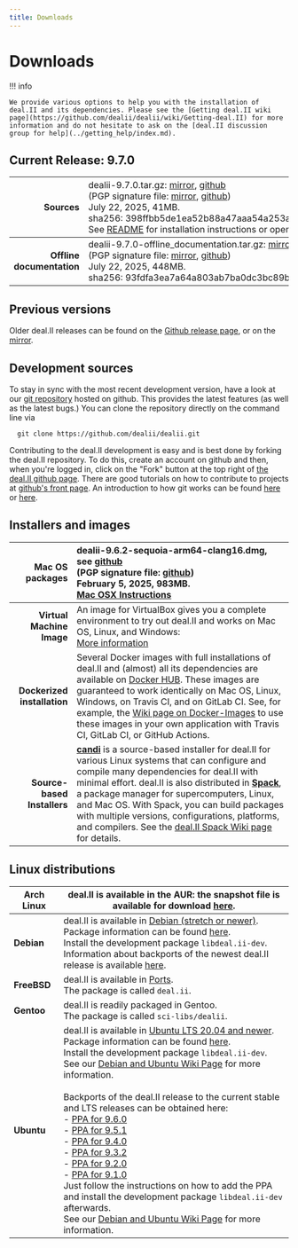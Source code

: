 ```yaml
---
title: Downloads
---
```


Downloads
======

!!! info

    We provide various options to help you with the installation of deal.II and its dependencies. Please see the [Getting deal.II wiki page](https://github.com/dealii/dealii/wiki/Getting-deal.II) for more information and do not hesitate to ask on the [deal.II discussion group for help](../getting_help/index.md).


Current Release: 9.7.0
----------------------

Sources |   <span style="font-weight:normal">dealii-9.7.0.tar.gz:  [mirror](/downloads/dealii-9.7.0.tar.gz), [github](https://github.com/dealii/dealii/releases/download/v9.7.0/dealii-9.7.0.tar.gz) <br> (PGP signature file: [mirror](/downloads/dealii-9.7.0.tar.gz.asc), [github](https://github.com/dealii/dealii/releases/download/v9.7.0/dealii-9.7.0.tar.gz.asc)) <br> July 22, 2025, 41MB. <br> sha256:&nbsp;398ffbb5de1ea52b88a47aaa54a253ad58ee4e810a8c5aa0a0f549ecb1bc4c6c<br> See [README](/9.7.0/readme.html) for installation instructions or open <code>doc/readme.html</code> after unpacking </span>|
-----------: |:-------------|
<strong>Offline documentation</strong>      | dealii-9.7.0-offline_documentation.tar.gz: [mirror](/downloads/dealii-9.7.0-offline_documentation.tar.gz), [github](https://github.com/dealii/dealii/releases/download/v9.7.0/dealii-9.7.0-offline_documentation.tar.gz) <br>  (PGP signature file: [mirror](/downloads/dealii-9.7.0-offline_documentation.tar.gz.asc), [github](https://github.com/dealii/dealii/releases/download/v9.7.0/dealii-9.7.0-offline_documentation.tar.gz.asc)) <br>   July 22, 2025, 448MB. <br> sha256:&nbsp;93fdfa3ea7a64a803ab7ba0dc3bc89b2708c5348ccb621d42d766e7fb67aa865 |

Previous versions
-----------------

  Older deal.II releases can be found on the
                <a href="https://github.com/dealii/dealii/releases">Github release page</a>,
                or on the
                <a href="/downloads/">mirror</a>.


Development sources
-------------------

 To stay in sync with the most recent development version,
                have a look at our
                <a href="https://github.com/dealii/dealii">git repository</a>
                hosted on github. This provides the latest features (as well
                as the latest bugs.)
                You can clone the repository directly on the command line via
```
  git clone https://github.com/dealii/dealii.git
```
 Contributing to the deal.II development is easy and is best done
                by forking the deal.II repository. To do this, create an account
                on github and then, when you're logged in, click on the "Fork"
                button at the top right
                of <a href="https://github.com/dealii/dealii">the deal.II github
                page</a>. There are good tutorials on how to contribute to
                projects at <a href="https://github.com/">github's front
                page</a>. An introduction to how git works can be found
                <a href="https://www.atlassian.com/git/tutorial">here</a>
        or <a href="https://marklodato.github.io/visual-git-guide/index-en.html">here</a>.
              </p>


Installers and images
---------------------

| **Mac OS packages**        |  dealii-9.6.2-sequoia-arm64-clang16.dmg, see [github](https://github.com/dealii/dealii/releases/download/v9.6.2/dealii-9.6.2-sequoia-arm64-clang16.dmg)  <br>  (PGP signature file: [github](https://github.com/dealii/dealii/releases/download/v9.6.2/dealii-9.6.2-sequoia-arm64-clang16.dmg.asc)) <br> February 5, 2025, 983MB.  <br>  [Mac OSX Instructions](https://github.com/dealii/dealii/wiki/MacOSX) |
-----------: |:-------------|
| **Virtual Machine Image**   | An image for VirtualBox gives you a complete environment to try out deal.II and works on Mac OS, Linux, and Windows:   <br> [More information](https://www.math.clemson.edu/~heister/dealvm/)                                                                                                                 |
| **Dockerized installation** | Several Docker images with full installations of deal.II and (almost) all its dependencies are available on [Docker HUB](https://hub.docker.com/r/dealii/dealii/).  These images are guaranteed to work identically on Mac OS, Linux, Windows, on Travis CI, and on GitLab CI.  See, for example, the [Wiki page on Docker-Images](https://github.com/dealii/dealii/wiki/Docker-Images) to use these images in your own application with Travis CI, GitLab CI, or GitHub Actions. |
| **Source-based Installers** | **[candi](https://github.com/dealii/candi)** is a source-based installer for deal.II for various Linux systems that can configure and compile many dependencies for deal.II with minimal effort.  deal.II is also distributed in **[Spack](https://spack.io/)**, a package manager for supercomputers, Linux, and Mac OS.  With Spack, you can build packages with multiple versions, configurations, platforms, and compilers.  See the [deal.II Spack Wiki page](https://github.com/dealii/dealii/wiki/deal.II-in-Spack) for details. |



Linux distributions
-----------------

| **Arch Linux**  | deal.II is available in the AUR: the snapshot file is available for download [here](https://aur.archlinux.org/packages/deal-ii/). |
|-----------------|-------------------------------------------------------------------------------------------------------------------------------|
| **Debian**      | deal.II is available in [Debian (stretch or newer)](https://www.debian.org/releases/testing/).<br>Package information can be found [here](https://packages.qa.debian.org/d/deal.ii.html).<br>Install the development package `libdeal.ii-dev`.<br>Information about backports of the newest deal.II release is available [here](https://backports.debian.org/). |
| **FreeBSD**     | deal.II is available in [Ports](https://www.freshports.org/math/deal.ii).<br>The package is called `deal.ii`. |
| **Gentoo**      | deal.II is readily packaged in Gentoo.<br>The package is called `sci-libs/dealii`. |
| **Ubuntu**      | deal.II is available in [Ubuntu LTS 20.04 and newer](http://releases.ubuntu.com/yakkety/).<br>Package information can be found [here](https://launchpad.net/ubuntu/+source/deal.ii).<br>Install the development package `libdeal.ii-dev`.<br>See our [Debian and Ubuntu Wiki Page](https://github.com/dealii/dealii/wiki/Debian-and-Ubuntu) for more information.<br><br>Backports of the deal.II release to the current stable and LTS releases can be obtained here:<br>- [PPA for 9.6.0](https://launchpad.net/~ginggs/+archive/ubuntu/deal.ii-9.6.0-backports)<br>- [PPA for 9.5.1](https://launchpad.net/~ginggs/+archive/ubuntu/deal.ii-9.5.1-backports)<br>- [PPA for 9.4.0](https://launchpad.net/~ginggs/+archive/ubuntu/deal.ii-9.4.0-backports)<br>- [PPA for 9.3.2](https://launchpad.net/~ginggs/+archive/ubuntu/deal.ii-9.3.2-backports)<br>- [PPA for 9.2.0](https://launchpad.net/~ginggs/+archive/ubuntu/deal.ii-9.2.0-backports)<br>- [PPA for 9.1.0](https://launchpad.net/~ginggs/+archive/ubuntu/deal.ii-backports)<br>Just follow the instructions on how to add the PPA and install the development package `libdeal.ii-dev` afterwards.<br>See our [Debian and Ubuntu Wiki Page](https://github.com/dealii/dealii/wiki/Debian-and-Ubuntu) for more information. |
